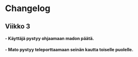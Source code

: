 # Changelog
## Viikko 3
#### - Käyttäjä pystyy ohjaamaan madon päätä.
#### - Mato pystyy teleporttaamaan seinän kautta toiselle puolelle.